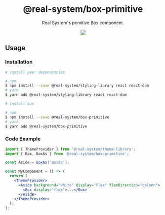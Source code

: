 <h1 align="center">@real-system/box-primitive</h1>
<p align="center">Real System's primitive Box component.</p>
<p align="center">
<a href="https://www.npmjs.com/package/@real-system/box-primitive"><img src="https://badgen.net/npm/v/@real-system/box-primitive?label=&icon=npm&color=blue" alt="npm version" height="18"/></a>
</p>

## Usage

### Installation

```bash
# install peer dependencies

# npm
$ npm install --save @real-system/styling-library react react-dom
# yarn
$ yarn add @real-system/styling-library react react-dom

# install box

# npm
$ npm install --save @real-system/box-primitive
# yarn
$ yarn add @real-system/box-primitive
```

### Code Example

```jsx
import { ThemeProvider } from '@real-system/theme-library';
import { Box, BoxAs } from '@real-system/box-primitive';

const Aside = BoxAs('aside');

const MyComponent = () => {
  return (
    <ThemeProvider>
      <Aside background="white" display="flex" flexDirection="column">
        <Box display="flex">...</Box>
      </Aside>
    </ThemeProvider>
  );
};

```
